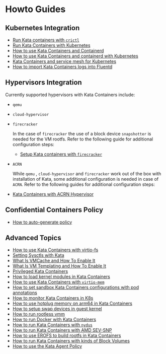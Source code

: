 # Howto Guides

## Kubernetes Integration

- [Run Kata containers with `crictl`](run-kata-with-crictl.md)
- [Run Kata Containers with Kubernetes](run-kata-with-k8s.md)
- [How to use Kata Containers and Containerd](containerd-kata.md)
- [How to use Kata Containers and containerd with Kubernetes](how-to-use-k8s-with-containerd-and-kata.md)
- [Kata Containers and service mesh for Kubernetes](service-mesh.md)
- [How to import Kata Containers logs into Fluentd](how-to-import-kata-logs-with-fluentd.md)

## Hypervisors Integration

  Currently supported hypervisors with Kata Containers include:
- `qemu`
- `cloud-hypervisor`
- `firecracker`

   In the case of `firecracker` the use of a block device `snapshotter` is needed
   for the VM rootfs. Refer to the following guide for additional configuration
   steps:
   - [Setup Kata containers with `firecracker`](how-to-use-kata-containers-with-firecracker.md)
- `ACRN`

  While `qemu` , `cloud-hypervisor` and `firecracker` work out of the box with installation of Kata,
  some additional configuration is needed in case of `ACRN`.
  Refer to the following guides for additional configuration steps:
- [Kata Containers with ACRN Hypervisor](how-to-use-kata-containers-with-acrn.md)

## Confidential Containers Policy

- [How to auto-generate policy](../../src/tools/genpolicy/README.md)

## Advanced Topics

- [How to use Kata Containers with virtio-fs](how-to-use-virtio-fs-with-kata.md)
- [Setting Sysctls with Kata](how-to-use-sysctls-with-kata.md)
- [What Is VMCache and How To Enable It](what-is-vm-cache-and-how-do-I-use-it.md)
- [What Is VM Templating and How To Enable It](what-is-vm-templating-and-how-do-I-use-it.md)
- [Privileged Kata Containers](privileged.md)
- [How to load kernel modules in Kata Containers](how-to-load-kernel-modules-with-kata.md)
- [How to use Kata Containers with `virtio-mem`](how-to-use-virtio-mem-with-kata.md)
- [How to set sandbox Kata Containers configurations with pod annotations](how-to-set-sandbox-config-kata.md)
- [How to monitor Kata Containers in K8s](how-to-set-prometheus-in-k8s.md)
- [How to use hotplug memory on arm64 in Kata Containers](how-to-hotplug-memory-arm64.md)
- [How to setup swap devices in guest kernel](how-to-setup-swap-devices-in-guest-kernel.md)
- [How to run rootless vmm](how-to-run-rootless-vmm.md)
- [How to run Docker with Kata Containers](how-to-run-docker-with-kata.md)
- [How to run Kata Containers with `nydus`](how-to-use-virtio-fs-nydus-with-kata.md)
- [How to run Kata Containers with AMD SEV-SNP](how-to-run-kata-containers-with-SNP-VMs.md)
- [How to use EROFS to build rootfs in Kata Containers](how-to-use-erofs-build-rootfs.md)
- [How to run Kata Containers with kinds of Block Volumes](how-to-run-kata-containers-with-kinds-of-Block-Volumes.md)
- [How to use the Kata Agent Policy](how-to-use-the-kata-agent-policy.md)